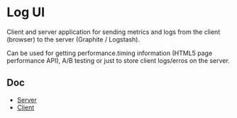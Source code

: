 # Log UI

Client and server application for sending metrics and logs from the
client (browser) to the server (Graphite / Logstash).

Can be used for getting performance.timing information (HTML5 page
performance API), A/B testing or just to store client logs/erros on the server.

## Doc
* [Server](/fermads/logui/tree/master/server)
* [Client](/fermads/logui/tree/master/client)

